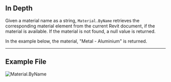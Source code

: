 ## In Depth
Given a material name as a string, `Material.ByName` retrieves the corresponding material element from the current Revit document, if the material is available. If the material is not found, a null value is returned.

In the example below, the material, "Metal - Aluminium" is returned.
___
## Example File

![Material.ByName](./Revit.Elements.Material.ByName_img.jpg)